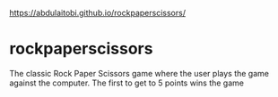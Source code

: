 https://abdulaitobi.github.io/rockpaperscissors/
# rockpaperscissors
The classic Rock Paper Scissors game where the user plays the game against the computer. The first to get to 5 points wins the game
